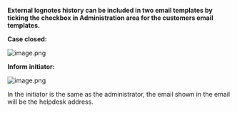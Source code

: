 **External lognotes history can be included in two email templates by ticking the checkbox in Administration area for the customers email templates.**

**Case closed:**

![image.png](/.attachments/image-1580b17c-661f-4bd3-b108-fe742280fd7a.png)

**Inform initiator:**

![image.png](/.attachments/image-11189fcb-6e22-4d3e-9c53-f9f3ff11d8f6.png)

In the initiator is the same as the administrator, the email shown in the email will be the helpdesk address.